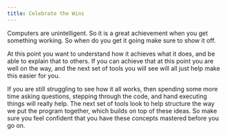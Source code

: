 ```yaml
---
title: Celebrate the Wins
---
```


Computers are unintelligent. So it is a great achievement when you get something working. So when do you get it going make sure to show it off.

At this point you want to understand how it achieves what it does, and be able to explain that to others. If you can achieve that at this point you are well on the way, and the next set of tools you will see will all just help make this easier for you.

If you are still struggling to see how it all works, then spending some more time asking questions, stepping through the code, and hand executing things will really help. The next set of tools look to help structure the way we put the program together, which builds on top of these ideas. So make sure you feel confident that you have these concepts mastered before you go on.

